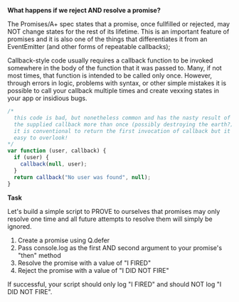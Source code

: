 <b>What happens if we reject AND resolve a promise?</b>

The Promises/A+ spec states that a promise, once fullfilled or
rejected, may NOT change states for the rest of its lifetime.  This is 
an important feature of promises and it is also one of the things
that differentiates it from an EventEmitter (and other forms of repeatable 
callbacks);

Callback-style code usually requires a callback function to be invoked
somewhere in the body of the function that it was passed to.  Many, if not
most times, that function is intended to be called only once.  However, through
errors in logic, problems with syntax, or other simple mistakes it is
possible to call your callback multiple times and create vexxing states in your
app or insidious bugs.
``` js
/*
  this code is bad, but nonetheless common and has the nasty result of calling
  the supplied callback more than once (possibly destroying the earth?)
  it is conventional to return the first invocation of callback but it's 
  easy to overlook!
*/
var function (user, callback) {
  if (user) {
    callback(null, user); 
  }
  return callback("No user was found", null);
}
```

<b>Task</b>

Let's build a simple script to PROVE to ourselves that promises may only resolve
one time and all future attempts to resolve them will simply be ignored.

1. Create a promise using Q.defer
2. Pass console.log as the first AND second argument to your promise's "then" method
3. Resolve the promise with a value of "I FIRED"
4. Reject the promise with a value of "I DID NOT FIRE"

If successful, your script should only log "I FIRED" and should NOT log 
"I DID NOT FIRE".